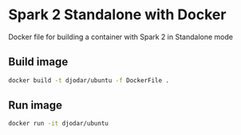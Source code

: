 # Spark 2 Standalone with Docker

Docker file for building a container with Spark 2 in Standalone mode

## Build image
```bash
docker build -t djodar/ubuntu -f DockerFile .
```

## Run image
```bash
docker run -it djodar/ubuntu
```